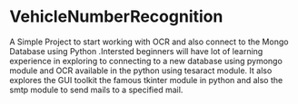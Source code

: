 # VehicleNumberRecognition

A Simple Project to start working with OCR and also connect to the Mongo Database using Python .Intersted beginners will have lot of learning experience in exploring to connecting to a new database using pymongo module and OCR available in the python using tesaract module.
It also explores the GUI toolkit the famous tkinter module in python and also the smtp module to send mails to a specified mail.
